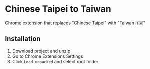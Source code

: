 # Chinese Taipei to Taiwan

Chrome extension that replaces "Chinese Taipei" with "Taiwan 🇹🇼"

## Installation

1. Download project and unzip
2. Go to Chrome Extensions Settings
3. Click `Load unpacked` and select root folder
